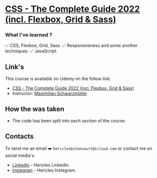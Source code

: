 # [CSS - The Complete Guide 2022 (incl. Flexbox, Grid & Sass)](https://www.udemy.com/course/css-the-complete-guide-incl-flexbox-grid-sass/)
### What I've learned ?

:white_check_mark: CSS, Flexbox, Grid, Sass.
:white_check_mark: Responsiveness and some another techniques.
:white_check_mark: JavaScript.

## Link's

This course is available on Udemy on the follow link:

- [CSS - The Complete Guide 2022 (incl. Flexbox, Grid & Sass)](https://www.udemy.com/course/css-the-complete-guide-incl-flexbox-grid-sass/)
- Instructor: [Maximilian Schwarzmüller](https://www.udemy.com/user/maximilian-schwarzmuller/)
## How the was taken 

- The code has been split into each _section_ of the course.

## Contacts

To send me an email ➡️ `hericlesbitencourt@icloud.com`
or contact me on social media's:
- [Linkedin](https://www.linkedin.com/in/hericlesrocha/) - Hericles Linkedin.
- [Instagram](https://instagram.com/hericlesbitencourt) - Hericles Instagram.